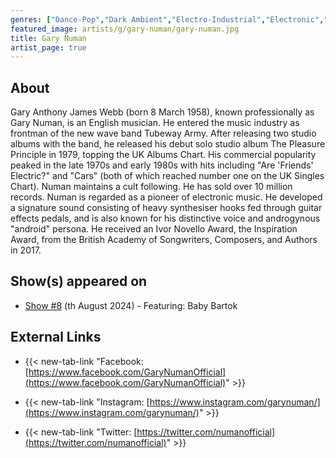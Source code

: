 ```yaml
---
genres: ["Dance-Pop","Dark Ambient","Electro-Industrial","Electronic","Funk Rock","Glam Rock","Gothic Rock","Industrial","Industrial Rock","New Wave","Pop Rock","Post-Punk","Synth-Pop","Art Pop","Minimal Wave","Ambient Pop"]
featured_image: artists/g/gary-numan/gary-numan.jpg
title: Gary Numan
artist_page: true
---
```

## About

Gary Anthony James Webb (born 8 March 1958), known professionally as Gary Numan, is an English musician. He entered the music industry as frontman of the new wave band Tubeway Army. After releasing two studio albums with the band, he released his debut solo studio album The Pleasure Principle in 1979, topping the UK Albums Chart. His commercial popularity peaked in the late 1970s and early 1980s with hits including "Are 'Friends' Electric?" and "Cars" (both of which reached number one on the UK Singles Chart). Numan maintains a cult following. He has sold over 10 million records.
Numan is regarded as a pioneer of electronic music. He developed a signature sound consisting of heavy synthesiser hooks fed through guitar effects pedals, and is also known for his distinctive voice and androgynous "android" persona. He received an Ivor Novello Award, the Inspiration Award, from the British Academy of Songwriters, Composers, and Authors in 2017.



## Show(s) appeared on

- [Show #8](/shows/featuring-baby-bartok/) (th August 2024) - Featuring: Baby Bartok

## External Links

- {{< new-tab-link "Facebook: [https://www.facebook.com/GaryNumanOfficial](https://www.facebook.com/GaryNumanOfficial)" >}}

- {{< new-tab-link "Instagram: [https://www.instagram.com/garynuman/](https://www.instagram.com/garynuman/)" >}}

- {{< new-tab-link "Twitter: [https://twitter.com/numanofficial](https://twitter.com/numanofficial)" >}}


